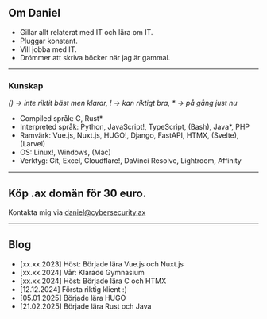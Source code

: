 ## Om Daniel

- Gillar allt relaterat med IT och lära om IT.
- Pluggar konstant.
- Vill jobba med IT.
- Drömmer att skriva böcker när jag är gammal.

---

### Kunskap

_() -> inte riktit bäst men klarar, ! -> kan riktigt bra, * -> på gång just nu_

- Compiled språk: C, Rust*
- Interpreted språk: Python, JavaScript!, TypeScript, (Bash), Java*, PHP
- Ramvärk: Vue.js, Nuxt.js, HUGO!, Django, FastAPI, HTMX, (Svelte), (Larvel)
- OS: Linux!, Windows, (Mac)
- Verktyg: Git, Excel, Cloudflare!, DaVinci Resolve, Lightroom, Affinity

---

## Köp .ax domän för 30 euro.
Kontakta mig via daniel@cybersecurity.ax

---

## Blog

- [xx.xx.2023] Höst: Började lära Vue.js och Nuxt.js
- [xx.xx.2024] Vår: Klarade Gymnasium
- [xx.xx.2024] Höst: Började lära C och HTMX
- [12.12.2024] Första riktig klient :)
- [05.01.2025] Började lära HUGO
- [21.02.2025] Började lära Rust och Java

